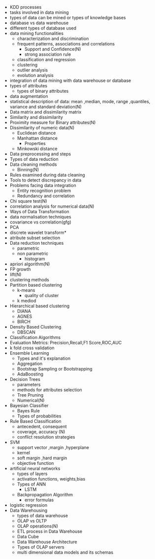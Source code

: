 - KDD processes
- tasks involved in data mining
- types of data can be mined or types of knowledge bases
- database vs data warehouse 
- different types of database used
- data mining functionalities 
	- characterization and discrimination 
	- frequent patterns, associations and correlations
		- Support and Confidence(N)
		- strong association rule 
	- classification and regression 
	- clustering 
	- outlier analysis 
	- evolution analysis 
- integration of data mining with data warehouse or database 
- types of attributes 
	- types of binary attributes
- data augmentation
- statistical description of data: mean ,median, mode, range ,quantiles, variance and standard deviation(N)
- Data matrix and dissimilarity matrix
- Similarity and dissimilarity
- Proximity measure for Binary attributes(N)
- Dissimilarity of numeric data(N)
    - Euclidean distance
    - Manhattan distance
        - Properties
    - Minkowski distance
- Data preprocessing and steps
- Types of data reduction
- Data cleaning methods
    - Binning(N)
- Rules examined during data cleaning
- Tools to detect discrepancy in data
- Problems facing data integration
    - Entity recognition problem
    - Redundancy and correlation
- Chi square test(N)
- correlation analysis for numerical data(N)  
- Ways of Data Transformation
- data normalisation techniques
- covariance vs correlation(gfg)
- PCA
- discrete wavelet transform*
- atribute subset selection
- Data reduction techniques
	- parametric 
	- non parametric
		- histogram
- apriori algorithm(N)
- FP growth
- lift(N)
- clustering methods
- Partition based clustering 
	- k-means
		- quality of cluster 
	- k mediod
- Hierarchical based clustering 
	- DIANA
	- AGNES
	- BIRCH
- Density Based Clustering 
	- DBSCAN
- Classification Algorithms
- Evaluation Metrics: Precision,Recall,F1 Score,ROC,AUC
- k fold cross validation
- Ensemble Learning
	- Types and it's explanation 
	- Aggregation
	- Bootstrap Sampling or Bootstrapping 
	- AdaBoosting
- Decision Trees
	- parameters
	- methods for attributes selection
	- Tree Pruning 
	- Numerical(N)
- Bayesian Classifier
	- Bayes Rule
	- Types of probabilities
- Rule Based Classification 
	- antecedent, consequent 
	- coverage, accuracy (N)
	- conflict resolution strategies 
- SVM
	- support vector ,margin ,hyperplane 
	- kernel
	- soft margin ,hard margin 
	- objective function 
- artificial neural networks 
	- types of layers 
	- activation functions, weights,bias
	- Types of ANN
		- LSTM
	- Backpropagation Algorithm 
		- error formulas
- logistic regression 
- Data Warehousing 
	- types of data warehouse 
	- OLAP vs OLTP
   	- OLAP operations(N)
	- ETL process in Data Warehouse 
	- Data Cube
	- Data Warehouse Architecture 
	- Types of OLAP servers
	- multi dimensional data models and its schemas
